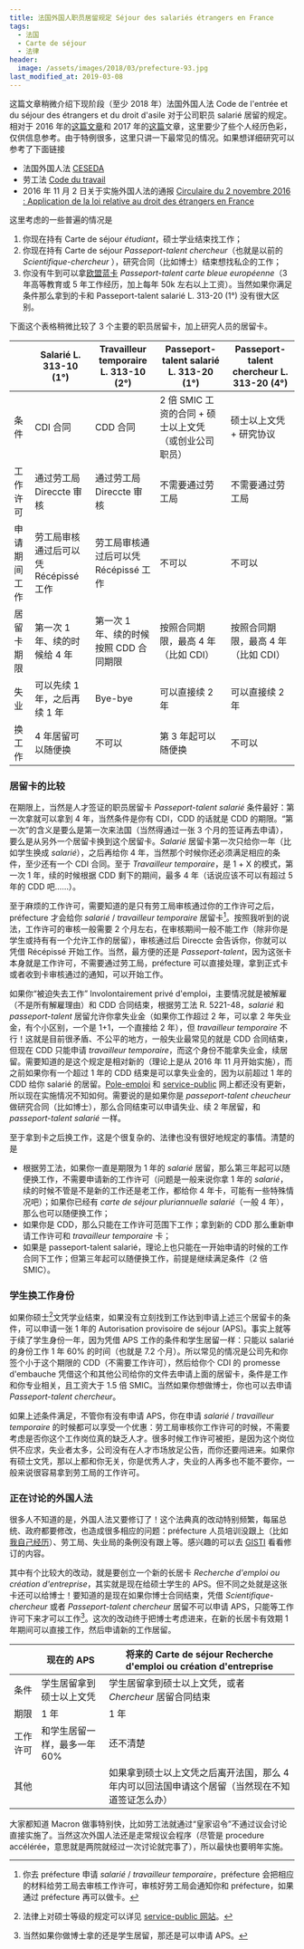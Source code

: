```yaml
---
title: 法国外国人职员居留规定 Séjour des salariés étrangers en France
tags:
  - 法国
  - Carte de séjour
  - 法律
header:
  image: /assets/images/2018/03/prefecture-93.jpg
last_modified_at: 2019-03-08
---
```


这篇文章稍微介绍下现阶段（至少 2018 年）法国外国人法 Code de l'entrée et du séjour des étrangers et du droit d'asile 对于公司职员 salarié 居留的规定。相对于 2016 年的[这篇文章](/2016/11/23/for-laffi)和 2017 年的[这篇](/2017/05/01/passeport-talent)文章，这里要少了些个人经历色彩，仅供信息参考。由于特例很多，这里只讲一下最常见的情况。如果想详细研究可以参考了下面链接

- 法国外国人法 [CESEDA](https://www.legifrance.gouv.fr/affichCode.do?cidTexte=LEGITEXT000006070158)
- 劳工法 [Code du travail](https://www.legifrance.gouv.fr/affichCode.do?cidTexte=LEGITEXT000006072050)
- 2016 年 11 月 2 日关于实施外国人法的通报 [Circulaire du 2 novembre 2016 : Application de la loi relative au droit des étrangers en France](https://drive.google.com/file/d/1QjFkp6pOEC0UQVdekmDx2Hs1Bv1DrYmU/view?usp=sharing)

这里考虑的一些普遍的情况是

1. 你现在持有 Carte de séjour *étudiant*，硕士学业结束找工作；
2. 你现在持有 Carte de séjour *Passeport-talent chercheur*（也就是以前的 *Scientifique-chercheur* ），研究合同（比如博士）结束想找私企的工作；
3. 你没有牛到可以拿[欧盟蓝卡](https://zh.wikipedia.org/wiki/%E6%AC%A7%E7%9B%9F%E8%93%9D%E5%8D%A1) *Passeport-talent carte bleue européenne*（3 年高等教育或 5 年工作经历，加上每年 50k 左右以上工资）。当然如果你满足条件那么拿到的卡和 Passeport-talent salarié L. 313-20 (1°) 没有很大区别。

下面这个表格稍微比较了 3 个主要的职员居留卡，加上研究人员的居留卡。

|              | Salarié L. 313-10 (1°)                | Travailleur temporaire L. 313-10 (2°)  | Passeport-talent salarié L. 313-20 (1°)               | Passeport-talent chercheur L. 313-20 (4°) |
| ------------ | ------------------------------------- | -------------------------------------- | ----------------------------------------------------- | ----------------------------------------- |
| 条件         | CDI 合同                              | CDD 合同                               | 2 倍 SMIC 工资的合同 + 硕士以上文凭（或创业公司职员） | 硕士以上文凭 + 研究协议                   |
| 工作许可     | 通过劳工局 Direccte 审核              | 通过劳工局 Direccte 审核               | 不需要通过劳工局                                      | 不需要通过劳工局                          |
| 申请期间工作 | 劳工局审核通过后可以凭 Récépissé 工作 | 劳工局审核通过后可以凭 Récépissé 工作  | 不可以                                                | 不可以                                    |
| 居留卡期限   | 第一次 1 年、续的时候给 4 年          | 第一次 1 年、续的时候按照 CDD 合同期限 | 按照合同期限，最高 4 年（比如 CDI）                   | 按照合同期限，最高 4 年（比如 CDI）       |
| 失业         | 可以先续 1 年，之后再续 1 年          | Bye-bye                                | 可以直接续 2 年                                       | 可以直接续 2 年                           |
| 换工作       | 4 年居留可以随便换                    | 不可以                                 | 第 3 年起可以随便换                                   | 不可以                                    |

### 居留卡的比较

在期限上，当然是人才签证的职员居留卡 *Passeport-talent salarié* 条件最好：第一次拿就可以拿到 4 年，当然条件是你有 CDI，CDD 的话就是 CDD 的期限。“第一次”的含义是要么是第一次来法国（当然得通过一张 3 个月的签证再去申请），要么是从另外一个居留卡换到这个居留卡。*Salarié* 居留卡第一次只给你一年（比如学生换成 *salarié*），之后再给你 4 年，当然那个时候你还必须满足相应的条件，至少还有一个 CDI 合同。至于 *Travailleur temporaire*，是 1 + X 的模式，第一次 1 年，续的时候根据 CDD 剩下的期间，最多 4 年（话说应该不可以有超过 5 年的 CDD 吧……）。

至于麻烦的工作许可，需要知道的是只有劳工局审核通过你的工作许可之后，préfecture 才会给你 *salarié* / *travailleur temporaire* 居留卡[^1]。按照我听到的说法，工作许可的审核一般需要 2 个月左右，在审核期间一般不能工作（除非你是学生或持有有一个允许工作的居留），审核通过后 Direccte 会告诉你，你就可以凭借 Récépissé 开始工作。当然，最方便的还是 *Passeport-talent*，因为这张卡本身就是工作许可，不需要通过劳工局，préfecture 可以直接处理，拿到正式卡或者收到卡审核通过的通知，可以开始工作。

如果你“被迫失去工作” Involontairement privé d'emploi，主要情况就是被解雇（不是所有解雇理由）和 CDD 合同结束，根据劳工法 R. 5221-48，*salarié* 和 *passeport-talent* 居留允许你拿失业金（如果你工作超过 2 年，可以拿 2 年失业金，有个小区别，一个是 1+1，一个直接给 2 年），但 *travailleur temporaire* 不行！这就是目前很矛盾、不公平的地方，一般失业最常见的就是 CDD 合同结束，但现在 CDD 只能申请 *travailleur temporaire*，而这个身份不能拿失业金，续居留。需要知道的是这个规定是相对新的（理论上是从 2016 年 11 月开始实施），而之前如果你有一个超过 1 年的 CDD 结束是可以拿失业金的，因为以前超过 1 年的 CDD 给你 salarié 的居留。[Pole-emploi](https://www.pole-emploi.fr/region/martinique/candidat/les-indispensables-pour-vous-inscrire-@/region/martinique/article.jspz?id=46649) 和 [service-public](https://www.service-public.fr/particuliers/vosdroits/F24465) 网上都还没有更新，所以现在实施情况不知如何。需要说的是如果你是 *passeport-talent cheucheur* 做研究合同（比如博士），那么合同结束可以申请失业、续 2 年居留，和 *passeport-talent salarié* 一样。

至于拿到卡之后换工作，这是个很复杂的、法律也没有很好地规定的事情。清楚的是

- 根据劳工法，如果你一直是期限为 1 年的 *salarié* 居留，那么第三年起可以随便换工作，不需要申请新的工作许可（问题是一般来说你拿 1 年的 *salarié*，续的时候不管是不是新的工作还是老工作，都给你 4 年卡，可能有一些特殊情况吧）；如果你已经有 *carte de séjour pluriannuelle salarié*（一般 4 年），那么也可以随便换工作；
- 如果你是 CDD，那么只能在工作许可范围下工作；拿到新的 CDD 那么重新申请工作许可和 *travailleur temporaire* 卡；
- 如果是 passeport-talent salarié，理论上也只能在一开始申请的时候的工作合同下工作；但第三年起可以随便换工作，前提是继续满足条件（2 倍 SMIC）。

### 学生换工作身份

如果你硕士[^2]文凭学业结束，如果没有立刻找到工作达到申请上述三个居留卡的条件，可以申请一张 1 年的 Autorisation provisoire de séjour (APS)。事实上就等于续了学生身份一年，因为凭借 APS 工作的条件和学生居留一样：只能以 salarié 的身份工作 1 年 60% 的时间（也就是 7.2 个月）。所以常见的情况是公司先和你签个小于这个期限的 CDD（不需要工作许可），然后给你个 CDI 的 promesse d'embauche 凭借这个和其他公司给你的文件去申请上面的居留卡，条件是工作和你专业相关，且工资大于 1.5 倍 SMIC。当然如果你想做博士，你也可以去申请 *Passeport-talent chercheur*。

如果上述条件满足，不管你有没有申请 APS，你在申请 *salarié* / *travailleur temporaire* 的时候都可以享受一个优惠：劳工局审核你工作许可的时候，不需要考虑是否你这个工作岗位真的缺乏人才。很多时候工作许可被拒，是因为这个岗位供不应求，失业者太多，公司没有在人才市场放足公告，而你还要闯进来。如果你有硕士文凭，那以上都和你无关，你是优秀人才，失业的人再多也不能不要你，一般来说很容易拿到劳工局的工作许可。

### 正在讨论的外国人法

很多人不知道的是，外国人法又要修订了！这个法典真的改动特别频繁，每届总统、政府都要修改，也造成很多相应的问题：préfecture 人员培训没跟上（比如[我自己经历](/2017/05/01/passeport-talent)）、劳工局、失业局的条例没有跟上等。感兴趣的可以去 [GISTI](http://www.gisti.org/projetdeloi2018) 看看修订的内容。

其中有个比较大的改动，就是要创立一个新的长居卡 *Recherche d'emploi ou création d'entreprise*，其实就是现在给硕士学生的 APS。但不同之处就是这张卡还可以给博士！要知道的是现在如果你博士合同结束，凭借 *Scientifique-chercheur* 或者 *Passeport-talent chercheur* 居留不可以申请 APS，只能等工作许可下来才可以工作[^3]。这次的改动终于把博士考虑进来，在新的长居卡有效期 1 年期间可以直接工作，然后申请新的工作居留。

|          | 现在的 APS                   | 将来的 Carte de séjour Recherche d'emploi ou création d'entreprise |
| -------- | ---------------------------- | ------------------------------------------------------------ |
| 条件     | 学生居留拿到硕士以上文凭     | 学生居留拿到硕士以上文凭，或者 *Chercheur* 居留合同结束      |
| 期限     | 1 年                         | 1 年                                                         |
| 工作许可 | 和学生居留一样，最多一年 60% | 还不清楚                                                     |
| 其他     |                              | 如果拿到硕士以上文凭之后离开法国，那么 4 年内可以回法国申请这个居留（当然现在不知道签证怎么办） |

大家都知道 Macron 做事特别快，比如劳工法就通过“皇家诏令”不通过议会讨论直接实施了。当然这次外国人法还是走常规议会程序（尽管是 procedure accélérée，意思就是两院就经过一次讨论就完事了），所以最快也要明年实施。

[^1]: 你去 préfecture 申请 *salarié* / *travailleur temporaire*，préfecture 会把相应的材料给劳工局去审核工作许可，审核好劳工局会通知你和 préfecture，如果通过 préfecture 再可以做卡。
[^2]: 法律上对硕士等级的规定可以详见 [service-public 网站](https://www.service-public.fr/particuliers/vosdroits/F17319)。
[^3]: 当然如果你做博士拿的还是学生居留，那还是可以申请 APS。